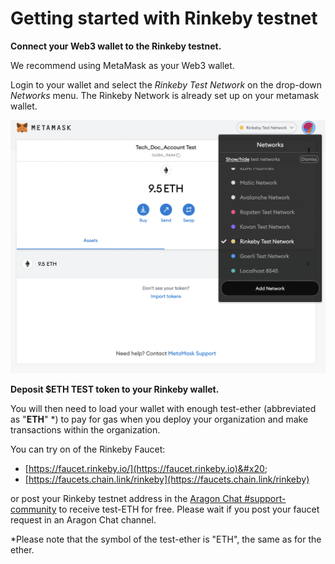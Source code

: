 # Getting started with Rinkeby testnet

**Connect your Web3 wallet to the Rinkeby testnet.**

We recommend using MetaMask as your Web3 wallet.&#x20;

Login to your wallet and select the _Rinkeby Test Network_ on the drop-down _Networks_ menu. The Rinkeby Network is already set up on your metamask wallet.

![](<../../../.gitbook/assets/Schermata 2022-02-03 alle 12.24.26.png>)

**Deposit $ETH TEST token to your Rinkeby wallet.**

You will then need to load your wallet with enough test-ether (abbreviated as "**ETH**" \*) to pay for gas when you deploy your organization and make transactions within the organization.&#x20;

You can try on of the Rinkeby Faucet:&#x20;

* [https://faucet.rinkeby.io/](https://faucet.rinkeby.io)&#x20;
* [https://faucets.chain.link/rinkeby](https://faucets.chain.link/rinkeby)

or post your Rinkeby testnet address in the [Aragon Chat #support-community](https://discordapp.com/channels/672466989217873929/694844628586856469) to receive test-ETH for free. Please wait if you post your faucet request in an Aragon Chat channel.

\*Please note that the symbol of the test-ether is "ETH", the same as for the ether.
